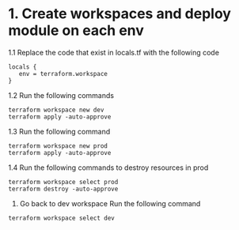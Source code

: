 # 1. Create workspaces and deploy module on each env

1.1 Replace the code that exist in locals.tf with the following code
```
locals {
   env = terraform.workspace
}
```
1.2 Run the following commands
```
terraform workspace new dev
terraform apply -auto-approve
```

1.3 Run the following command
```
terraform workspace new prod
terraform apply -auto-approve
```

1.4 Run the following commands to destroy resources in prod
```
terraform workspace select prod
terraform destroy -auto-approve
```

1. Go back to dev workspace
Run the following command
```
terraform workspace select dev
```
